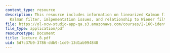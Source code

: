 ```yaml
---
content_type: resource
description: This resource includes information on linearized Kalman filter, extended
  Kalman filter, imlpementation issues, and relationship to Wiener filter.
file: https://ol-ocw-studio-app-qa.s3.amazonaws.com/courses/2-160-identification-estimation-and-learning-spring-2006/5d7c37b93786ddb91cd913d1ab994848_lecture_8.pdf
file_type: application/pdf
resourcetype: Document
title: lecture_8.pdf
uid: 5d7c37b9-3786-ddb9-1cd9-13d1ab994848
---
```

